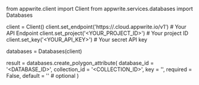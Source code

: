 from appwrite.client import Client
from appwrite.services.databases import Databases

client = Client()
client.set_endpoint('https://<REGION>.cloud.appwrite.io/v1') # Your API Endpoint
client.set_project('<YOUR_PROJECT_ID>') # Your project ID
client.set_key('<YOUR_API_KEY>') # Your secret API key

databases = Databases(client)

result = databases.create_polygon_attribute(
    database_id = '<DATABASE_ID>',
    collection_id = '<COLLECTION_ID>',
    key = '',
    required = False,
    default = '' # optional
)
